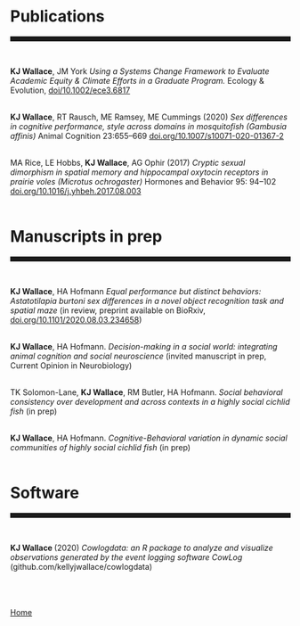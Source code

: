 <body>
		
<div class="container">
<div class="blurb">
	
<h1>Publications</h1>
<hr style="height:9px;color:#84949B"><br>

<b>KJ Wallace</b>, JM York <i> Using a Systems Change Framework to Evaluate Academic Equity & Climate Efforts in a Graduate Program.  </i> Ecology & Evolution, <a href="https://onlinelibrary.wiley.com/doi/full/10.1002/ece3.6817"> doi/10.1002/ece3.6817</a> <br><br>

<b>KJ Wallace</b>, RT Rausch, ME Ramsey, ME Cummings (2020) <i>Sex differences in cognitive performance, style across domains in mosquitofish (Gambusia affinis)</i> Animal Cognition 23:655–669 <a href = "https://doi.org/10.1007/s10071-020-01367-2"> doi.org/10.1007/s10071-020-01367-2 </a> <br><br>

MA Rice, LE Hobbs, <b> KJ Wallace</b>, AG Ophir (2017) <i>Cryptic sexual dimorphism in spatial memory and hippocampal oxytocin receptors in prairie voles (Microtus ochrogaster) </i> Hormones and Behavior 95: 94–102 <a href="https://doi.org/10.1016/j.yhbeh.2017.08.003">doi.org/10.1016/j.yhbeh.2017.08.003</a> <br><br> 


<h1>Manuscripts in prep</h1>
<hr style="height:9px;color:#84949B"><br>



<b>KJ Wallace</b>, HA Hofmann <i> Equal performance but distinct behaviors: Astatotilapia burtoni sex differences in a novel object recognition task and spatial maze </i> (in review, preprint available on BioRxiv, <a href="https://doi.org/10.1101/2020.08.03.234658"> doi.org/10.1101/2020.08.03.234658</a>) <br><br>

<b>KJ Wallace</b>, HA Hofmann. <i>Decision-making in a social world: integrating animal cognition and social neuroscience </i> (invited manuscript in prep, Current Opinion in Neurobiology)<br><br>


TK Solomon-Lane, <b>KJ Wallace</b>, RM Butler, HA Hofmann. <i>Social behavioral consistency over development and across contexts in a highly social cichlid fish</i> (in prep) <br><br>

<b>KJ Wallace</b>, HA Hofmann. <i> Cognitive-Behavioral variation in dynamic social communities of highly social cichlid fish</i> (in prep)<br><br>


<h1>Software</h1>
<hr style="height:9px;color:#84949B"><br>

<b>KJ Wallace </b>(2020) <i>Cowlogdata: an R package to analyze and visualize observations generated
by the event logging software CowLog</i> (github.com/kellyjwallace/cowlogdata)




<br><br>	
<a href="../">Home</a>
